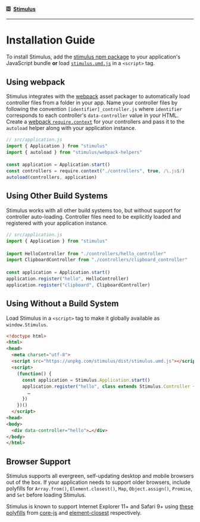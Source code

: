 #### [<img src="assets/logo.svg" width="12" height="12" alt="Stimulus">](README.md) [Stimulus](README.md)

---

# Installation Guide

To install Stimulus, add the [stimulus npm package](https://www.npmjs.com/package/stimulus) to your application's JavaScript bundle **or** load [`stimulus.umd.js`](https://unpkg.com/stimulus/dist/stimulus.umd.js) in a `<script>` tag.

## Using webpack

Stimulus integrates with the [webpack](https://webpack.js.org/) asset packager to automatically load controller files from a folder in your app. Name your controller files by following the convention `[identifier]_controller.js` where `identifier` corresponds to each controller's `data-controller` value in your HTML. Create a [webpack `require.context`](https://webpack.js.org/api/module-methods/#require-context) for your controllers and pass it to the `autoload` helper along with your application instance.

```js
// src/application.js
import { Application } from "stimulus"
import { autoload } from "stimulus/webpack-helpers"

const application = Application.start()
const controllers = require.context("./controllers", true, /\.js$/)
autoload(controllers, application)
```

## Using Other Build Systems

Stimulus works with all other build systems too, but without support for controller auto-loading. Controller files need to be explicitly loaded and registered with your application instance.

```js
// src/application.js
import { Application } from "stimulus"

import HelloController from "./controllers/hello_controller"
import ClipboardController from "./controllers/clipboard_controller"

const application = Application.start()
application.register("hello", HelloController)
application.register("clipboard", ClipboardController)
```

## Using Without a Build System

Load Stimulus in a `<script>` tag to make it globally available as `window.Stimulus`.

```html
<!doctype html>
<html>
<head>
  <meta charset="utf-8">
  <script src="https://unpkg.com/stimulus/dist/stimulus.umd.js"></script>
  <script>
    (function() {
      const application = Stimulus.Application.start()
      application.register("hello", class extends Stimulus.Controller {
        …
      })
    })()
  </script>
<head>
<body>
  <div data-controller="hello">…</div>
</body>
</html>
```

## Browser Support

Stimulus supports all evergreen, self-updating desktop and mobile browsers out of the box. If your application needs to support older browsers, include polyfills for `Array.from()`, `Element.closest()`, `Map`, `Object.assign()`, `Promise`, and `Set` before loading Stimulus.

Stimulus is known to support Internet Explorer 11+ and Safari 9+ using [these polyfills](https://github.com/stimulusjs/stimulus/blob/master/packages/%40stimulus/polyfills/index.js) from [core-js](https://www.npmjs.com/package/core-js) and [element-closest](https://www.npmjs.com/package/element-closest) respectively.

